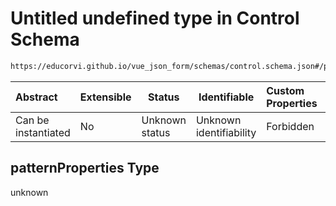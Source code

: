 # Untitled undefined type in Control Schema

```txt
https://educorvi.github.io/vue_json_form/schemas/control.schema.json#/properties/options/properties/enumTitles/patternProperties
```




| Abstract            | Extensible | Status         | Identifiable            | Custom Properties | Additional Properties | Access Restrictions | Defined In                                                                     |
| :------------------ | ---------- | -------------- | ----------------------- | :---------------- | --------------------- | ------------------- | ------------------------------------------------------------------------------ |
| Can be instantiated | No         | Unknown status | Unknown identifiability | Forbidden         | Allowed               | none                | [control.schema.json\*](../schemas/control.schema.json "open original schema") |

## patternProperties Type

unknown
